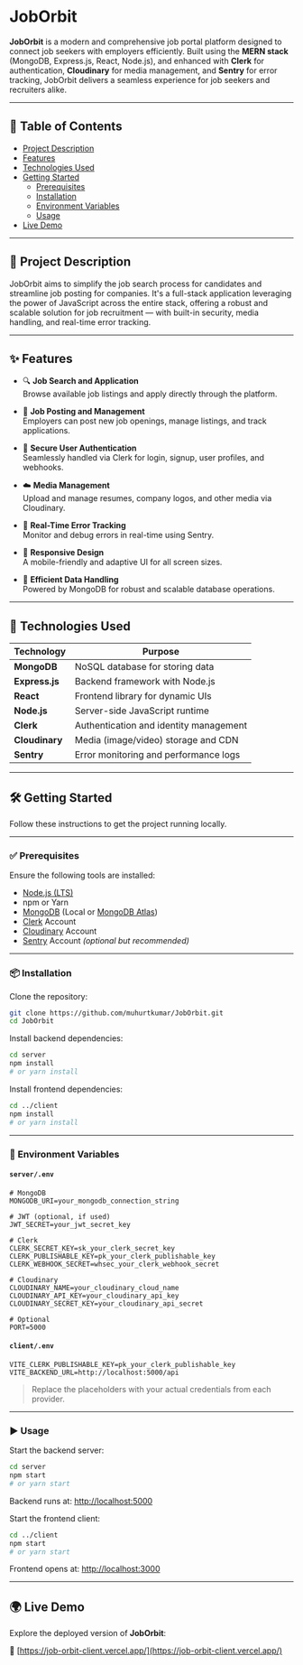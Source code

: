 
# JobOrbit

**JobOrbit** is a modern and comprehensive job portal platform designed to connect job seekers with employers efficiently. Built using the **MERN stack** (MongoDB, Express.js, React, Node.js), and enhanced with **Clerk** for authentication, **Cloudinary** for media management, and **Sentry** for error tracking, JobOrbit delivers a seamless experience for job seekers and recruiters alike.

---

## 📑 Table of Contents

- [Project Description](#project-description)
- [Features](#features)
- [Technologies Used](#technologies-used)
- [Getting Started](#getting-started)
  - [Prerequisites](#prerequisites)
  - [Installation](#installation)
  - [Environment Variables](#environment-variables)
  - [Usage](#usage)
- [Live Demo](#live-demo)

---

## 🚀 Project Description

JobOrbit aims to simplify the job search process for candidates and streamline job posting for companies. It's a full-stack application leveraging the power of JavaScript across the entire stack, offering a robust and scalable solution for job recruitment — with built-in security, media handling, and real-time error tracking.

---

## ✨ Features

- 🔍 **Job Search and Application**  
  Browse available job listings and apply directly through the platform.

- 🏢 **Job Posting and Management**  
  Employers can post new job openings, manage listings, and track applications.

- 🔐 **Secure User Authentication**  
  Seamlessly handled via Clerk for login, signup, user profiles, and webhooks.

- ☁️ **Media Management**  
  Upload and manage resumes, company logos, and other media via Cloudinary.

- 🐞 **Real-Time Error Tracking**  
  Monitor and debug errors in real-time using Sentry.

- 📱 **Responsive Design**  
  A mobile-friendly and adaptive UI for all screen sizes.

- 🧠 **Efficient Data Handling**  
  Powered by MongoDB for robust and scalable database operations.

---

## 🧰 Technologies Used

| Technology     | Purpose                               |
|----------------|----------------------------------------|
| **MongoDB**    | NoSQL database for storing data        |
| **Express.js** | Backend framework with Node.js         |
| **React**      | Frontend library for dynamic UIs       |
| **Node.js**    | Server-side JavaScript runtime         |
| **Clerk**      | Authentication and identity management |
| **Cloudinary** | Media (image/video) storage and CDN    |
| **Sentry**     | Error monitoring and performance logs  |

---

## 🛠 Getting Started

Follow these instructions to get the project running locally.

---

### ✅ Prerequisites

Ensure the following tools are installed:

- [Node.js (LTS)](https://nodejs.org/)
- npm or Yarn
- [MongoDB](https://www.mongodb.com/) (Local or [MongoDB Atlas](https://www.mongodb.com/cloud/atlas))
- [Clerk](https://clerk.com/) Account
- [Cloudinary](https://cloudinary.com/) Account
- [Sentry](https://sentry.io/) Account *(optional but recommended)*

---

### 📦 Installation

Clone the repository:

```bash
git clone https://github.com/muhurtkumar/JobOrbit.git
cd JobOrbit
```

Install backend dependencies:

```bash
cd server
npm install
# or yarn install
```

Install frontend dependencies:

```bash
cd ../client
npm install
# or yarn install
```

---

### 🔐 Environment Variables

#### `server/.env`

```env
# MongoDB
MONGODB_URI=your_mongodb_connection_string

# JWT (optional, if used)
JWT_SECRET=your_jwt_secret_key

# Clerk
CLERK_SECRET_KEY=sk_your_clerk_secret_key
CLERK_PUBLISHABLE_KEY=pk_your_clerk_publishable_key
CLERK_WEBHOOK_SECRET=whsec_your_clerk_webhook_secret

# Cloudinary
CLOUDINARY_NAME=your_cloudinary_cloud_name
CLOUDINARY_API_KEY=your_cloudinary_api_key
CLOUDINARY_SECRET_KEY=your_cloudinary_api_secret

# Optional
PORT=5000
```

#### `client/.env`

```env
VITE_CLERK_PUBLISHABLE_KEY=pk_your_clerk_publishable_key
VITE_BACKEND_URL=http://localhost:5000/api
```

> Replace the placeholders with your actual credentials from each provider.

---

### ▶️ Usage

Start the backend server:

```bash
cd server
npm start
# or yarn start
```

Backend runs at: [http://localhost:5000](http://localhost:5000)

Start the frontend client:

```bash
cd ../client
npm start
# or yarn start
```

Frontend opens at: [http://localhost:3000](http://localhost:3000)

---

## 🌍 Live Demo

Explore the deployed version of **JobOrbit**:

🔗 [https://job-orbit-client.vercel.app/](https://job-orbit-client.vercel.app/)

